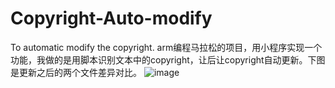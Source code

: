 # Copyright-Auto-modify
To  automatic modify the copyright.
arm编程马拉松的项目，用小程序实现一个功能，我做的是用脚本识别文本中的copyright，让后让copyright自动更新。下图是更新之后的两个文件差异对比。
![image]()
